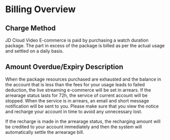 # Billing Overview
## Charge Method

JD Cloud Video E-commerce is paid by purchasing a watch duration package. The part in excess of the package is billed as per the actual usage and settled on a daily basis.

## Amount Overdue/Expiry Description

When the package resources purchased are exhausted and the balance in the account that is less than the fees for your usage leads to failed deduction, the live streaming e-commerce will be set in arrears. If the arrearage status lasts for 72h, the service of current account will be stopped. When the service is in arrears, an email and short message notification will be sent to you. Please make sure that you view the notice and recharge your account in time to avoid any unnecessary lost.

If the recharge is made in the arrearage status, the recharging amount will be credited to your account immediately and then the system will automatically settle the arrearage bill.
